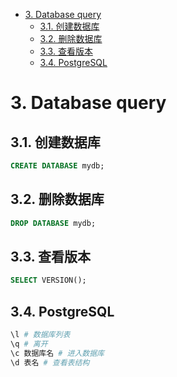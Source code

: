 - [3. Database query](#3-database-query)
  - [3.1. 创建数据库](#31-创建数据库)
  - [3.2. 删除数据库](#32-删除数据库)
  - [3.3. 查看版本](#33-查看版本)
  - [3.4. PostgreSQL](#34-postgresql)

# 3. Database query

## 3.1. 创建数据库

```sql
CREATE DATABASE mydb;
```

## 3.2. 删除数据库

```sql
DROP DATABASE mydb;
```

## 3.3. 查看版本

```sql
SELECT VERSION();
```

## 3.4. PostgreSQL

```bash
\l # 数据库列表
\q # 离开
\c 数据库名 # 进入数据库
\d 表名 # 查看表结构
```
